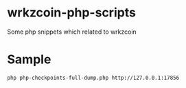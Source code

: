 # wrkzcoin-php-scripts
Some php snippets which related to wrkzcoin

# Sample
`php php-checkpoints-full-dump.php http://127.0.0.1:17856`
